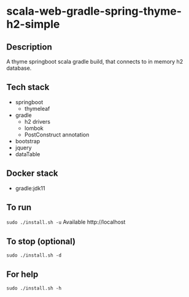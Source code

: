 # scala-web-gradle-spring-thyme-h2-simple

## Description
A thyme springboot scala gradle build,
that connects to in memory h2 database.

## Tech stack
- springboot
  - thymeleaf
- gradle
  - h2 drivers
  - lombok
  - PostConstruct annotation
- bootstrap
- jquery
- dataTable

## Docker stack
- gradle:jdk11

## To run
`sudo ./install.sh -u`
Available http://localhost

## To stop (optional)
`sudo ./install.sh -d`

## For help
`sudo ./install.sh -h`
